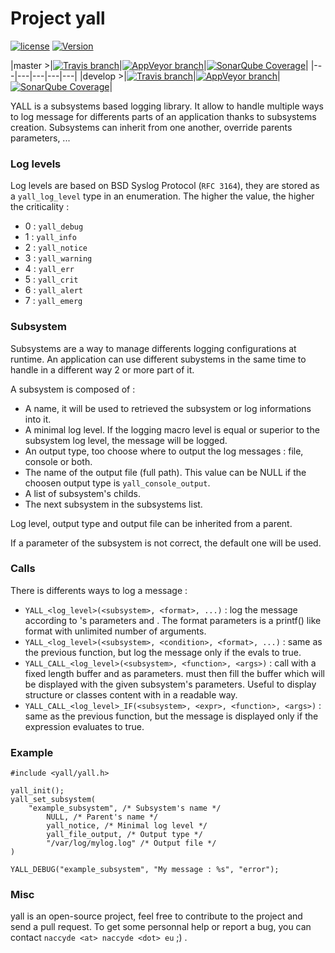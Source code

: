 # Project yall

[![license](https://img.shields.io/badge/license-MIT-blue.svg)](https://raw.githubusercontent.com/Naccyde/yall/develop/LICENSE)
[![Version](https://img.shields.io/github/release/Naccyde/yall.svg?label=version&colorB=ff0000)](https://github.com/Naccyde/yall/releases/latest)

|master >|[![Travis branch](https://img.shields.io/travis/Naccyde/yall/master.svg?label=linux)](https://travis-ci.org/Naccyde/yall/branches)|[![AppVeyor branch](https://img.shields.io/appveyor/ci/Naccyde/yall/master.svg?label=windows)](https://ci.appveyor.com/project/Naccyde/yall)|[![SonarQube Coverage](https://img.shields.io/sonar/http/sonarqube.com/yall/coverage.svg)]()|
|---|---|---|---|---|
|develop >|[![Travis branch](https://img.shields.io/travis/Naccyde/yall/develop.svg?label=linux)](https://travis-ci.org/Naccyde/yall/branches)|[![AppVeyor branch](https://img.shields.io/appveyor/ci/Naccyde/yall/develop.svg?label=windows)](https://ci.appveyor.com/project/Naccyde/yall)|[![SonarQube Coverage](https://img.shields.io/sonar/http/sonarqube.com/yall:develop/coverage.svg)]()|

YALL is a subsystems based logging library. It allow to handle multiple ways to log message for differents parts of an application thanks to subsystems creation. Subsystems can inherit from one another, override parents parameters, ...

### Log levels

Log levels are based on BSD Syslog Protocol (`RFC 3164`), they are stored as a `yall_log_level` type in an enumeration. The higher the value, the higher the criticality :
* 0 : `yall_debug`
* 1 : `yall_info`
* 2 : `yall_notice`
* 3 : `yall_warning`
* 4 : `yall_err`
* 5 : `yall_crit`
* 6 : `yall_alert`
* 7 : `yall_emerg`

### Subsystem

Subsystems are a way to manage differents logging configurations at runtime. An application can use different subystems in the same time to handle in a different way 2 or more part of it.

A subsystem is composed of :
* A name, it will be used to retrieved the subsystem or log informations into it.
* A minimal log level. If the logging macro level is equal or superior to the subsystem log level, the message will be logged.
* An output type, too choose where to output the log messages : file, console or both.
* The name of the output file (full path). This value can be NULL if the choosen output type is `yall_console_output`.
* A list of subsystem's childs.
* The next subsystem in the subsystems list.

Log level, output type and output file can be inherited from a parent.

If a parameter of the subsystem is not correct, the default one will be used.

### Calls

There is differents ways to log a message :
* `YALL_<log_level>(<subsystem>, <format>, ...)` : log the message according to <subsystem>'s parameters and <format>. The format parameters is a printf() like format with unlimited number of arguments.
* `YALL_<log_level>(<subsystem>, <condition>, <format>, ...)` : same as the previous function, but log the message only if the <condition> evals to true.
* `YALL_CALL_<log_level>(<subsystem>, <function>, <args>)` : call <function> with a fixed length buffer and <args> as parameters. <function> must then fill the buffer which will be displayed with the given subsystem's parameters. Useful to display structure or classes content with in a readable way.
* `YALL_CALL_<log_level>_IF(<subsystem>, <expr>, <function>, <args>)` : same as the previous function, but the message is displayed only if the expression evaluates to true.

### Example

```
#include <yall/yall.h>

yall_init();
yall_set_subsystem(
    "example_subsystem", /* Subsystem's name */
		NULL, /* Parent's name */
		yall_notice, /* Minimal log level */
		yall_file_output, /* Output type */
		"/var/log/mylog.log" /* Output file */
)

YALL_DEBUG("example_subsystem", "My message : %s", "error");
```

### Misc

yall is an open-source project, feel free to contribute to the project and send a pull request. To get some personnal help or report a bug, you can contact `naccyde <at> naccyde <dot> eu` ;) .
